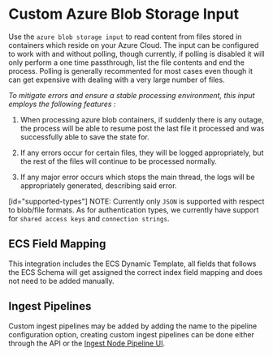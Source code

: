 # Custom Azure Blob Storage Input

Use the `azure blob storage input` to read content from files stored in containers which reside on your Azure Cloud.
The input can be configured to work with and without polling, though currently, if polling is disabled it will only 
perform a one time passthrough, list the file contents and end the process. Polling is generally recommented for most cases
even though it can get expensive with dealing with a very large number of files.

*To mitigate errors and ensure a stable processing environment, this input employs the following features :* 

1.  When processing azure blob containers, if suddenly there is any outage, the process will be able to resume post the last file it processed 
    and was successfully able to save the state for. 

2.  If any errors occur for certain files, they will be logged appropriately, but the rest of the 
    files will continue to be processed normally. 

3.  If any major error occurs which stops the main thread, the logs will be appropriately generated,
    describing said error.

[id="supported-types"]
NOTE: Currently only `JSON` is supported with respect to blob/file formats. As for authentication types, we currently have support for 
`shared access keys` and `connection strings`.

## ECS Field Mapping
This integration includes the ECS Dynamic Template, all fields that follows the ECS Schema will get assigned the correct index field mapping and does not need to be added manually.

## Ingest Pipelines
Custom ingest pipelines may be added by adding the name to the pipeline configuration option, creating custom ingest pipelines can be done either through the API or the [Ingest Node Pipeline UI](/app/management/ingest/ingest_pipelines/).
